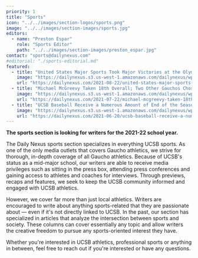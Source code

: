 ```yaml
---
priority: 1
title: "Sports"
icon: "../../images/section-logos/sports.png"
image: "../../images/section-images/sports.jpg"
editors:
  - name: "Preston Espar"
    role: "Sports Editor"
    path: "../../images/section-images/preston_espar.jpg"
contact: "sports@dailynexus.com"
#editorial: "./sports-editorial.md"
featured:
  - title: "United States Major Sports Took Major Victories at the Olympics"
    image: "https://dailynexus.s3.us-west-1.amazonaws.com/dailynexus/wp-content/uploads/2021/08/22111707/usolyimpicmedal.png"
    url: "https://dailynexus.com/2021-08-22/united-states-major-sports-took-major-victories-at-the-olympics/"
  - title: "Michael McGreevy Taken 18th Overall; Two Other Gauchos Chosen in MLB Draft"
    image: "https://dailynexus.s3.us-west-1.amazonaws.com/dailynexus/wp-content/uploads/2021/07/18191244/Baseball_v_Sta_Clara_McGreevy_007-scaled-1-1-1536x1044.jpg"
    url: "https://dailynexus.com/2021-07-22/michael-mcgreevy-taken-18th-overall-two-other-gauchos-chosen-in-mlb-draft/"
  - title: "UCSB Baseball Receive a Numerous Amount of End of the Season Awards"
    image: "https://dailynexus.s3.us-west-1.amazonaws.com/dailynexus/wp-content/uploads/2016/05/2016.05.26_StephenManga_Baseball-web-768x512.jpg"
    url: "https://dailynexus.com/2021-06-20/ucsb-baseball-receive-a-numerous-amount-of-end-of-the-season-awards/"
---
```

**The sports section is looking for writers for the 2021-22 school year.**

The Daily Nexus sports section specializes in everything UCSB sports. As one of the only media outlets that covers Gaucho athletics, we strive for thorough, in-depth coverage of all Gaucho athletics. Because of UCSB's status as a mid-major school, our writers are able to receive media privileges such as sitting in the press box, attending press conferences and gaining access to athletes and coaches for interviews. Through previews, recaps and features, we seek to keep the UCSB community informed and engaged with UCSB athletics.

However, we cover far more than just local athletics. Writers are encouraged to write about anything sports-related that they are passionate about — even if it's not directly linked to UCSB. In the past, our section has specialized in articles that analyze the intersection between sports and society. These columns can cover essentially any topic and allow writers the creative freedom to pursue any sports-oriented interest they have.

Whether you're interested in UCSB athletics, professional sports or anything in between, feel free to reach out if you're interested or have any questions.
